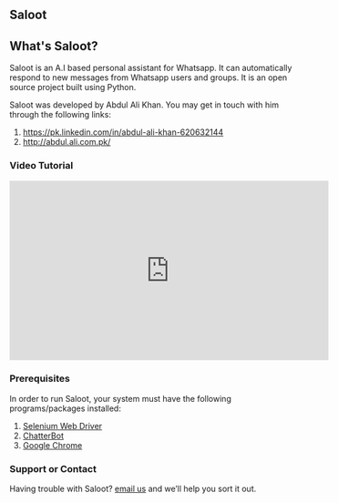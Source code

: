 ## Saloot

## What's Saloot?

Saloot is an A.I based personal assistant for Whatsapp. It can automatically respond to new messages from Whatsapp users and groups. It is an open source project built using Python.

Saloot was developed by Abdul Ali Khan. You may get in touch with him through the following links:
1. https://pk.linkedin.com/in/abdul-ali-khan-620632144
2. http://abdul.ali.com.pk/

### Video Tutorial

<iframe width="560" height="315" src="https://www.youtube.com/embed/U6P7lbsA5p0" frameborder="0" allow="accelerometer; autoplay; encrypted-media; gyroscope; picture-in-picture" allowfullscreen></iframe>


### Prerequisites

In order to run Saloot, your system must have the following programs/packages installed:
1. [Selenium Web Driver](https://www.seleniumhq.org/download/)
2. [ChatterBot](https://github.com/gunthercox/ChatterBot)
3. [Google Chrome](https://www.google.com/chrome/)

### Support or Contact

Having trouble with Saloot? [email us](mailto:alikhan@cocashcreators.com) and we’ll help you sort it out.
